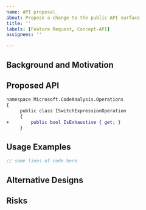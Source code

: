 ```yaml
---
name: API proposal
about: Propose a change to the public API surface
title: ''
labels: [Feature Request, Concept-API]
assignees: ''

---
```


## Background and Motivation

<!--
We welcome API proposals! We have a process to evaluate the value and shape of new APIs. There is an overview of our process [here](https://github.com/dotnet/roslyn/blob/main/docs/contributing/API%20Review%20Process.md). This template will help us gather the information we need to start the review process.
First, please describe the purpose and value of the new API here.
-->

## Proposed API

<!--
Please provide a sketch of the public API signature diff that you are proposing. Be as specific as you can: the more specific the proposal, the easier the process will be. An example diff is below.
You may find the [Framework Design Guidelines](https://github.com/dotnet/runtime/blob/main/docs/coding-guidelines/framework-design-guidelines-digest.md) helpful.
https://github.com/dotnet/roslyn/issues/53410 is a good example issue.
-->

```diff
namespace Microsoft.CodeAnalysis.Operations
{
     public class ISwitchExpressionOperation
     {
+        public bool IsExhaustive { get; }
     }
```

## Usage Examples

<!--
Please provide code examples that highlight how the proposed API additions are meant to be consumed.
This will help suggest whether the API has the right shape to be functional, performant and useable.
You can use code blocks like this:
-->

``` C#
// some lines of code here
```

## Alternative Designs

<!--
Were there other options you considered, such as alternative API shapes?
How does this compare to analogous APIs in other ecosystems and libraries?
-->

## Risks

<!--
Please mention any risks that to your knowledge the API proposal might entail, such as breaking changes, performance regressions, etc.
-->
